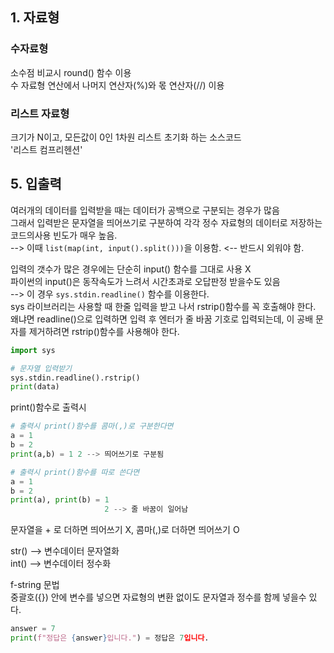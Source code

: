## 1. 자료형
### 수자료형
소수점 비교시 round() 함수 이용  
수 자료형 연산에서 나머지 연산자(%)와 몫 연산자(//) 이용

### 리스트 자료형
크기가 N이고, 모든값이 0인 1차원 리스트 초기화 하는 소스코드  
'리스트 컴프리헨션'








## 5. 입출력  
여러개의 데이터를 입력받을 때는 데이터가 공백으로 구분되는 경우가 많음  
그래서 입력받은 문자열을 띄어쓰기로 구분하여 각각 정수 자료형의 데이터로 저장하는 코드의사용 빈도가 매우 높음.  
--> 이때 <code>list(map(int, input().split()))</code>을 이용함.  <-- 반드시 외워야 함.  

입력의 갯수가 많은 경우에는 단순히 input() 함수를 그대로 사용 X  
파이썬의 input()은 동작속도가 느려서 시간초과로 오답판정 받을수도 있음  
--> 이 경우 <code>sys.stdin.readline()</code> 함수를 이용한다.  
sys 라이브러리는 사용할 때 한줄 입력을 받고 나서 rstrip()함수를 꼭 호출해야 한다.  
왜냐면 readline()으로 입력하면 입력 후 엔터가 줄 바꿈 기호로 입력되는데,  이 공배 문자를 제거하려면 rstrip()함수를 사용해야 한다.  
```python
import sys

# 문자열 입력받기
sys.stdin.readline().rstrip()
print(data)
```  
print()함수로 출력시
```python
# 출력시 print()함수를 콤마(,)로 구분한다면
a = 1
b = 2
print(a,b) = 1 2 --> 띄어쓰기로 구분됨

# 출력시 print()함수를 따로 쓴다면
a = 1
b = 2
print(a), print(b) = 1
                     2 --> 줄 바꿈이 일어남
```  
문자열을 + 로 더하면 띄어쓰기 X, 콤마(,)로 더하면 띄어쓰기 O  

str() --> 변수데이터 문자열화  
int() --> 변수데이터 정수화  

f-string 문법  
중괄호({}) 안에 변수를 넣으면 자료형의 변환 없이도 문자열과 정수를 함께 넣을수 있다.
```python
answer = 7
print(f"정답은 {answer}입니다.") = 정답은 7입니다.
```  









